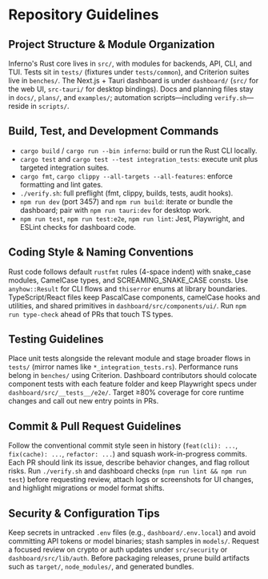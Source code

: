 # Repository Guidelines

## Project Structure & Module Organization
Inferno's Rust core lives in `src/`, with modules for backends, API, CLI, and TUI. Tests sit in `tests/` (fixtures under `tests/common`), and Criterion suites live in `benches/`. The Next.js + Tauri dashboard is under `dashboard/` (`src/` for the web UI, `src-tauri/` for desktop bindings). Docs and planning files stay in `docs/`, `plans/`, and `examples/`; automation scripts—including `verify.sh`—reside in `scripts/`.

## Build, Test, and Development Commands
- `cargo build` / `cargo run --bin inferno`: build or run the Rust CLI locally.
- `cargo test` and `cargo test --test integration_tests`: execute unit plus targeted integration suites.
- `cargo fmt`, `cargo clippy --all-targets --all-features`: enforce formatting and lint gates.
- `./verify.sh`: full preflight (fmt, clippy, builds, tests, audit hooks).
- `npm run dev` (port 3457) and `npm run build`: iterate or bundle the dashboard; pair with `npm run tauri:dev` for desktop work.
- `npm run test`, `npm run test:e2e`, `npm run lint`: Jest, Playwright, and ESLint checks for dashboard code.

## Coding Style & Naming Conventions
Rust code follows default `rustfmt` rules (4-space indent) with snake_case modules, CamelCase types, and SCREAMING_SNAKE_CASE consts. Use `anyhow::Result` for CLI flows and `thiserror` enums at library boundaries. TypeScript/React files keep PascalCase components, camelCase hooks and utilities, and shared primitives in `dashboard/src/components/ui/`. Run `npm run type-check` ahead of PRs that touch TS types.

## Testing Guidelines
Place unit tests alongside the relevant module and stage broader flows in `tests/` (mirror names like `*_integration_tests.rs`). Performance runs belong in `benches/` using Criterion. Dashboard contributors should colocate component tests with each feature folder and keep Playwright specs under `dashboard/src/__tests__/e2e/`. Target ≥80% coverage for core runtime changes and call out new entry points in PRs.

## Commit & Pull Request Guidelines
Follow the conventional commit style seen in history (`feat(cli): ...`, `fix(cache): ...`, `refactor: ...`) and squash work-in-progress commits. Each PR should link its issue, describe behavior changes, and flag rollout risks. Run `./verify.sh` and dashboard checks (`npm run lint && npm run test`) before requesting review, attach logs or screenshots for UI changes, and highlight migrations or model format shifts.

## Security & Configuration Tips
Keep secrets in untracked `.env` files (e.g., `dashboard/.env.local`) and avoid committing API tokens or model binaries; stash samples in `models/`. Request a focused review on crypto or auth updates under `src/security` or `dashboard/src/lib/auth`. Before packaging releases, prune build artifacts such as `target/`, `node_modules/`, and generated bundles.
